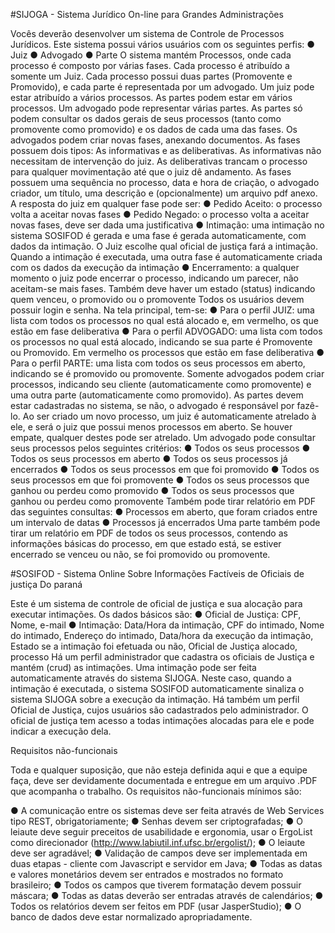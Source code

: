 #SIJOGA - Sistema Jurídico On-line para Grandes Administrações

Vocês deverão desenvolver um sistema de Controle de Processos Jurídicos. Este sistema possui vários usuários com os seguintes perfis:
●	Juiz
●	Advogado
●	Parte
O sistema mantém Processos, onde cada processo é composto por várias fases. Cada processo é atribuído a somente um Juiz. Cada processo possui duas partes (Promovente e Promovido), e cada parte é representada por um advogado. Um juiz pode estar atribuído a vários processos. As partes podem estar em vários processos. Um advogado pode representar várias partes.
As partes só podem consultar os dados gerais de seus processos (tanto como promovente como promovido) e os dados de cada uma das fases.
Os advogados podem criar novas fases, anexando documentos. As fases possuem dois tipos: As informativas e as deliberativas. As informativas não necessitam de intervenção do juiz. As deliberativas trancam o processo para qualquer movimentação até que o juiz dê andamento. As fases possuem uma sequência no processo, data e hora de criação, o advogado criador, um título, uma descrição e (opcionalmente) um arquivo pdf anexo.
A resposta do juiz em qualquer fase pode ser:
●	Pedido Aceito: o processo volta a aceitar novas fases
●	Pedido Negado: o processo volta a aceitar novas fases, deve ser dada uma justificativa
●	Intimação: uma intimação no sistema SOSIFOD é gerada e uma fase é gerada automaticamente, com dados da intimação. O Juiz escolhe qual oficial de justiça fará a intimação. Quando a intimação é executada, uma outra fase é automaticamente criada com os dados da execução da intimação
●	Encerramento: a qualquer momento o juiz pode encerrar o processo, indicando um parecer, não aceitam-se mais fases. Também deve haver um estado (status) indicando quem venceu, o promovido ou o promovente
	Todos os usuários devem possuir login e senha. Na tela principal, tem-se:
●	Para o perfil JUIZ: uma lista com todos os processos no qual está alocado e, em vermelho, os que estão em fase deliberativa
●	Para o perfil ADVOGADO: uma lista com todos os processos no qual está alocado, indicando se sua parte é Promovente ou Promovido. Em vermelho os processos que estão em fase deliberativa
●	Para o perfil PARTE: uma lista com todos os seus processos em aberto, indicando se é promovido ou promovente. 
	Somente advogados podem criar processos, indicando seu cliente (automaticamente como promovente) e uma outra parte (automaticamente como promovido). As partes devem estar cadastradas no sistema, se não, o advogado é responsável por fazê-lo.
	Ao ser criado um novo processo, um juiz é automaticamente atrelado à ele, e será o juiz que possui menos processos em aberto. Se houver empate, qualquer destes pode ser atrelado.
	Um advogado pode consultar seus processos pelos seguintes critérios:
●	Todos os seus processos
●	Todos os seus processos em aberto
●	Todos os seus processos já encerrados
●	Todos os seus processos em que foi promovido
●	Todos os seus processos em que foi promovente
●	Todos os seus processos que ganhou ou perdeu como promovido
●	Todos os seus processos que ganhou ou perdeu como promovente
	Também pode tirar relatório em PDF das seguintes consultas:
●	Processos em aberto, que foram criados entre um intervalo de datas
●	Processos já encerrados
	Uma parte também pode tirar um relatório em PDF de todos os seus processos, contendo as informações básicas do processo, em que estado está, se estiver encerrado se venceu ou não, se foi promovido ou promovente.

#SOSIFOD - Sistema Online Sobre Informações Factíveis de Oficiais de justiça Do paraná

Este é um sistema de controle de oficial de justiça e sua alocação para executar intimações. Os dados básicos são:
●	Oficial de Justiça: CPF, Nome, e-mail
●	Intimação: Data/Hora da intimação, CPF do intimado, Nome do intimado, Endereço do intimado, Data/hora da execução da intimação, Estado se a intimação foi efetuada ou não, Oficial de Justiça alocado, processo
	Há um perfil administrador que cadastra os oficiais de Justiça e mantém (crud) as intimações. Uma intimação pode ser feita automaticamente através do sistema SIJOGA. Neste caso, quando a intimação é executada, o sistema SOSIFOD automaticamente sinaliza o sistema SIJOGA sobre a execução da intimação.
	Há também um perfil Oficial de Justiça, cujos usuários são cadastrados pelo administrador. O oficial de justiça tem acesso a todas intimações alocadas para ele e pode indicar a execução dela.

Requisitos não-funcionais

Toda e qualquer suposição, que não esteja definida aqui e que a equipe faça, deve ser devidamente documentada e entregue em um arquivo .PDF que acompanha o trabalho.
Os requisitos não-funcionais mínimos são:

●	A comunicação entre os sistemas deve ser feita através de Web Services tipo REST, obrigatoriamente;
●	Senhas devem ser criptografadas;
●	O leiaute deve seguir preceitos de usabilidade e ergonomia, usar o ErgoList como direcionador (http://www.labiutil.inf.ufsc.br/ergolist/);
●	O leiaute deve ser agradável;
●	Validação de campos deve ser implementada em duas etapas - cliente com Javascript e servidor em Java;
●	Todas as datas e valores monetários devem ser entrados e mostrados no formato brasileiro;
●	Todos os campos que tiverem formatação devem possuir máscara;
●	Todas as datas deverão ser entradas através de calendários;
●	Todos os relatórios devem ser feitos em PDF (usar JasperStudio);
●	O banco de dados deve estar normalizado apropriadamente.
